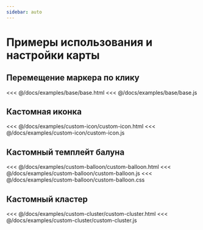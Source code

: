 ```yaml
---
sidebar: auto
---
```


# Примеры использования и настройки карты

## Перемещение маркера по клику

<<< @/docs/examples/base/base.html
<<< @/docs/examples/base/base.js

## Кастомная иконка

<<< @/docs/examples/custom-icon/custom-icon.html
<<< @/docs/examples/custom-icon/custom-icon.js

## Кастомный темплейт балуна

<<< @/docs/examples/custom-balloon/custom-balloon.html
<<< @/docs/examples/custom-balloon/custom-balloon.js
<<< @/docs/examples/custom-balloon/custom-balloon.css

## Кастомный кластер

<<< @/docs/examples/custom-cluster/custom-cluster.html
<<< @/docs/examples/custom-cluster/custom-cluster.js
